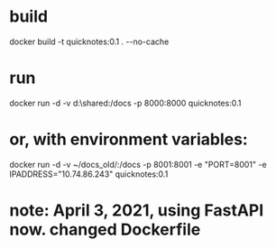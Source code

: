 # build
docker build -t quicknotes:0.1 . --no-cache

# run
docker run -d -v d:\shared:/docs -p 8000:8000 quicknotes:0.1

# or, with environment variables:
docker run -d -v ~/docs_old/:/docs -p 8001:8001 -e "PORT=8001" -e IPADDRESS="10.74.86.243" quicknotes:0.1

# note: April 3, 2021, using FastAPI now. changed Dockerfile